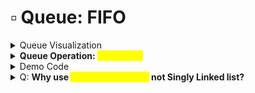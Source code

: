 # ▫ Queue: FIFO

<details>

<summary>Queue Visualization</summary>

simple visualization of a queue:

```
Front [ 5 | 7 | 3 | 8 | 2 ] Rear  
```

In this queue, `5` is at the front and `2` is at the rear. When a new element is added (this operation is often called "enqueue"), it gets added to the rear of the queue:

```
Enqueue 9:  Front [ 5 | 7 | 3 | 8 | 2 | 9 ] Rear
```

When an element is removed from the queue (this operation is often called "dequeue"), it's always the element at the front that gets removed:

```
Dequeue: Front [ 7 | 3 | 8 | 2 | 9 ] Rear
```

As you can see, the oldest element (the one that's been in the queue the longest) is removed, which is why we say that a queue follows the First-In, First-Out principle.

</details>

<details>

<summary><strong>Queue Operation: </strong><mark style="color:yellow;"><strong>Linked List</strong></mark></summary>

<mark style="background-color:blue;">**Q: why we use LInked List to implement a queue? if queue is define why don't we initialize a new queue**</mark>

* In Java, `Queue` is an interface, not a class. An interface in Java is a specification of method signatures that a class can implement. It defines what methods a class should have, but it doesn't provide the actual implementation of these methods.
* So, when we say `Queue<Integer> queue = new LinkedList<Integer>();`, we mean that we are <mark style="color:purple;">creating an instance of the</mark> <mark style="color:purple;"></mark><mark style="color:purple;">`LinkedList`</mark> <mark style="color:purple;"></mark><mark style="color:purple;">class, which implements the</mark> <mark style="color:purple;"></mark><mark style="color:purple;">`Queue`</mark> <mark style="color:purple;"></mark><mark style="color:purple;">interface</mark>. In other words, <mark style="color:purple;">`LinkedList`</mark> <mark style="color:purple;"></mark><mark style="color:purple;">provides the actual code that backs the</mark> <mark style="color:purple;"></mark><mark style="color:purple;">`Queue`</mark> <mark style="color:purple;"></mark><mark style="color:purple;">operations.</mark>
* We use `LinkedList` to implement a `Queue` because `LinkedList` is a <mark style="color:yellow;">doubly-linked list</mark>, and its insertions and deletions at the beginning and end of the list (which correspond to the enqueue and dequeue operations) are very efficient.

```java
Queue<Integer> queue = new LinkedList<Integer>();

// Add elements to the queue using add() or offer()
queue.add(1);
queue.offer(2);

// Remove elements from the queue using remove() or poll()
// These methods retrieve and remove the head of the queue
int firstElement = queue.remove(); // This will throw an exception if the queue is empty
int firstElement = queue.poll(); // This will return null if the queue is empty

// Retrieve the head of the queue without removing it using element() or peek()
int head = queue.element(); // This will throw an exception if the queue is empty
int head = queue.peek(); // This will return null if the queue is empty
```

</details>

<details>

<summary>Demo Code</summary>

```java
Queue<Integer> queue = new LinkedList<>();

// enqueue items
queue.add(1);
queue.add(2);
queue.add(3);

// get the front element
int frontValue = queue.peek()

// dequeue items
while(!queue.isEmpty()) {
    System.out.println(queue.poll());
}
```

</details>

<details>

<summary>Q: <strong>Why use </strong><mark style="color:yellow;"><strong>Doubly Linked List</strong></mark><strong> not Singly Linked list?</strong></summary>

* While it's true that you could implement a queue with either a singly-linked list or a doubly-linked list, using a doubly-linked list like Java's `LinkedList` class provides some advantages.

<!---->

* When implementing a queue, we need to be able to efficiently perform the following operations:
  * <mark style="color:yellow;">**Enqueue**</mark>: Add an element to the end of the queue.
  * <mark style="color:yellow;">**Dequeue**</mark>: Remove an element from the front of the queue.
  * <mark style="color:yellow;">**Peek**</mark>: Look at the element at the front of the queue without removing it.

<!---->

* A singly-linked list allows for efficient addition and removal of elements at the front (head) of the list, but <mark style="color:orange;">**adding elements to the end (tail) of the list requires traversing the entire list, which can be inefficient.**</mark>

<!---->

* On the other hand, a doubly-linked list allows for efficient addition and removal of elements at both the front and the end of the list. This is because each node in a doubly-linked list holds a reference to both the next node and the previous node, which means you can easily add or remove nodes at either end.

<!---->

* In Java's `LinkedList` implementation of the `Queue` interface, the "front" of the queue is the head of the list, and the "end" of the queue is the tail of the list. This means that both enqueue (`add`/`offer`) and dequeue (`remove`/`poll`) operations can be performed in constant time, making it an efficient choice for implementing a queue.

<!---->

* However, as always, the best data structure to use depends on the specific requirements and constraints of your application. For example, if memory usage is a concern, you might opt for a different data structure, as doubly-linked lists require more memory to store the additional "previous" references.

</details>
